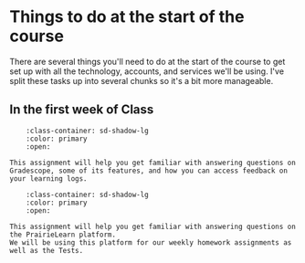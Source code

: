 Things to do at the start of the course
=======================

There are several things you'll need to do at the start of the course to get set up with all the technology, accounts, and services we'll be using.
I've split these tasks up into several chunks so it's a bit more manageable. 

## In the first week of Class

```{dropdown} 7. Complete the first Learning Log (LL01) on Gradescope.
    :class-container: sd-shadow-lg
    :color: primary
    :open:

This assignment will help you get familiar with answering questions on Gradescope, some of its features, and how you can access feedback on your learning logs.
```

```{dropdown} 8. Complete your first Homework (HW01) PrairieLearn.
    :class-container: sd-shadow-lg
    :color: primary
    :open:

This assignment will help you get familiar with answering questions on the PrairieLearn platform.
We will be using this platform for our weekly homework assignments as well as the Tests.
```
